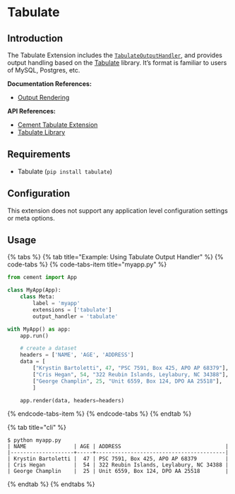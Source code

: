 # Tabulate

## Introduction

The Tabulate Extension includes the [`TabulateOutputHandler`](https://cement.readthedocs.io/en/2.99/api/ext/ext_tabulate/#cement.ext.ext_tabulate.TabulateOutputHandler), and provides output handling based on the [Tabulate](https://pypi.python.org/pypi/tabulate) library. It’s format is familiar to users of MySQL, Postgres, etc.

**Documentation References:**

* [Output Rendering](../core-foundation/output-rendering.md)

**API References:**

* [Cement Tabulate Extension](https://cement.readthedocs.io/en/2.99/api/ext/ext_tabulate)
* [Tabulate Library](https://github.com/gregbanks/python-tabulate)

## Requirements

* Tabulate \(`pip install tabulate`\)

## Configuration

This extension does not support any application level configuration settings or meta options.

## Usage

{% tabs %}
{% tab title="Example: Using Tabulate Output Handler" %}
{% code-tabs %}
{% code-tabs-item title="myapp.py" %}
```python
from cement import App

class MyApp(App):
    class Meta:
        label = 'myapp'
        extensions = ['tabulate']
        output_handler = 'tabulate'

with MyApp() as app:
    app.run()

    # create a dataset
    headers = ['NAME', 'AGE', 'ADDRESS']
    data = [
        ["Krystin Bartoletti", 47, "PSC 7591, Box 425, APO AP 68379"],
        ["Cris Hegan", 54, "322 Reubin Islands, Leylabury, NC 34388"],
        ["George Champlin", 25, "Unit 6559, Box 124, DPO AA 25518"],
        ]

    app.render(data, headers=headers)
```
{% endcode-tabs-item %}
{% endcode-tabs %}
{% endtab %}

{% tab title="cli" %}
```text
$ python myapp.py
| NAME               | AGE | ADDRESS                                 |
|--------------------+-----+-----------------------------------------|
| Krystin Bartoletti |  47 | PSC 7591, Box 425, APO AP 68379         |
| Cris Hegan         |  54 | 322 Reubin Islands, Leylabury, NC 34388 |
| George Champlin    |  25 | Unit 6559, Box 124, DPO AA 25518        |
```
{% endtab %}
{% endtabs %}

